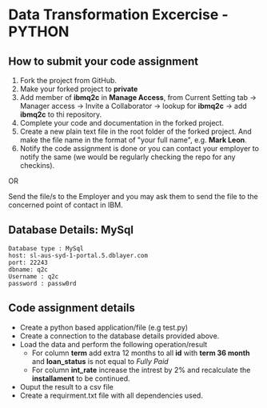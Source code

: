 # Data Transformation Excercise - PYTHON

## How to submit your code assignment

1. Fork the project from GitHub.
2. Make your forked project to **private** 
3. Add member of **ibmq2c** in **Manage Access**,  from Current Setting tab -> Manager access -> Invite a Collaborator -> lookup for **ibmq2c** -> add  **ibmq2c** to thi repository.
4. Complete your code and documentation in the forked project.
5. Create a new plain text file in the root folder of the forked project. And make the file name in the format of "your full name", e.g. **Mark Leon**.
6. Notify the code assignment is done or you can contact your employer to notify the same (we would be regularly checking the repo for any checkins).

OR

Send the file/s to the Employer and you may ask them to send the file to the concerned point of contact in IBM. 

## Database Details: MySql
```
Database type : MySql
host: sl-aus-syd-1-portal.5.dblayer.com
port: 22243
dbname: q2c
Username : q2c
password : passw0rd
```

## Code assignment details

* Create a python based application/file (e.g test.py)
* Create a connection to the database details provided above.
* Load the data and perform the following operation/result
  * For column **term** add extra 12 months to all **id** with **term 36 month**  and **loan_status** is not equal to _Fully Paid_
  * For column **int_rate** increase the intrest by 2% and recalculate the **installament** to be continued.
* Ouput the result to a csv file
* Create a requirment.txt file with all dependencies used. 
